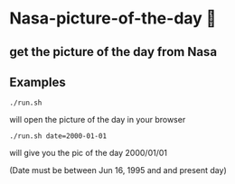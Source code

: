 # Nasa-picture-of-the-day :milky_way:

## get the picture of the day from Nasa

## Examples

`./run.sh`

will open the picture of the day in your browser

`./run.sh date=2000-01-01`

will give you the pic of the day 2000/01/01

(Date must be between Jun 16, 1995 and and present day)
